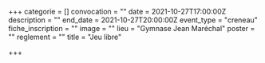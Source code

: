 +++
categorie = []
convocation = ""
date = 2021-10-27T17:00:00Z
description = ""
end_date = 2021-10-27T20:00:00Z
event_type = "creneau"
fiche_inscription = ""
image = ""
lieu = "Gymnase Jean Maréchal"
poster = ""
reglement = ""
title = "Jeu libre"

+++
        
